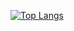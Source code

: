 [![Top Langs](https://github-readme-stats.vercel.app/api/top-langs/?username=Exarch-Eden&langs_count=6&theme=dark&layout=compact)](https://github.com/Exarch-Eden/github-readme-stats)
